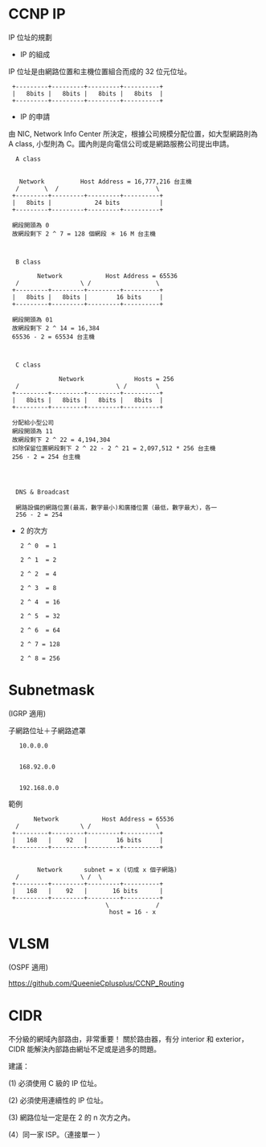 # CCNP IP
IP 位址的規劃

* IP 的組成 

IP 位址是由網路位置和主機位置組合而成的 32 位元位址。


     +---------+---------+---------+----------+
     |   8bits |   8bits |   8bits |   8bits  |
     +---------+---------+---------+----------+
  

* IP 的申請

由 NIC, Network Info Center 所決定，根據公司規模分配位置，如大型網路則為 A class, 小型則為 C。國內則是向電信公司或是網路服務公司提出申請。




      A class
      
      
       Network          Host Address = 16,777,216 台主機
      /       \  /                           \
     +---------+---------+---------+----------+
     |   8bits |            24 bits           |
     +---------+---------+---------+----------+
     
     網段開頭為 0
     故網段剩下 2 ^ 7 = 128 個網段 ＊ 16 M 台主機
     
     
     
      B class
      
            Network            Host Address = 65536 
      /                 \ /                  \
     +---------+---------+---------+----------+
     |   8bits |   8bits |        16 bits     |
     +---------+---------+---------+----------+
     
     網段開頭為 01
     故網段剩下 2 ^ 14 = 16,384 
     65536 - 2 = 65534 台主機
     
     
     
      C class
      
                  Network              Hosts = 256
      /                           \ /        \
     +---------+---------+---------+----------+
     |   8bits |   8bits |   8bits |   8bits  |
     +---------+---------+---------+----------+
     
     分配給小型公司
     網段開頭為 11
     故網段剩下 2 ^ 22 = 4,194,304
     扣除保留位置網段剩下 2 ^ 22 - 2 ^ 21 = 2,097,512 * 256 台主機 
     256 - 2 = 254 台主機
     
     
     
     
      DNS & Broadcast 
      
      網路設備的網路位置(最高，數字最小)和廣播位置（最低，數字最大），各一
      256 - 2 = 254 
      
     

* 2 的次方

      2 ^ 0  = 1

      2 ^ 1  = 2           

      2 ^ 2  = 4

      2 ^ 3  = 8

      2 ^ 4  = 16

      2 ^ 5  = 32

      2 ^ 6  = 64

      2 ^ 7 = 128

      2 ^ 8 = 256
 

# Subnetmask

(IGRP 適用)

子網路位址＋子網路遮罩

       10.0.0.0
       
       
       168.92.0.0
       
       
       192.168.0.0

範例


      
           Network            Host Address = 65536 
      /                 \ /                  \
     +---------+---------+---------+----------+
     |   168   |    92   |        16 bits     |
     +---------+---------+---------+----------+
      
      
            Network      subnet = x (切成 x 個子網路)   
      /                 \ /  \ 
     +---------+---------+---------+----------+
     |   168   |    92   |       16 bits      |
     +---------+---------+---------+----------+  
                               \             /
                                host = 16 - x

# VLSM

(OSPF 適用)

https://github.com/QueenieCplusplus/CCNP_Routing


# CIDR

不分級的網域內部路由，非常重要！
關於路由器，有分 interior 和 exterior，CIDR 能解決內部路由網址不足或是過多的問題。

建議：

(1) 必須使用 C 級的 IP 位址。

(2) 必須使用連續性的 IP 位址。

(3) 網路位址一定是在 2 的 n 次方之內。

(4）同一家 ISP。（連接單一 ）

